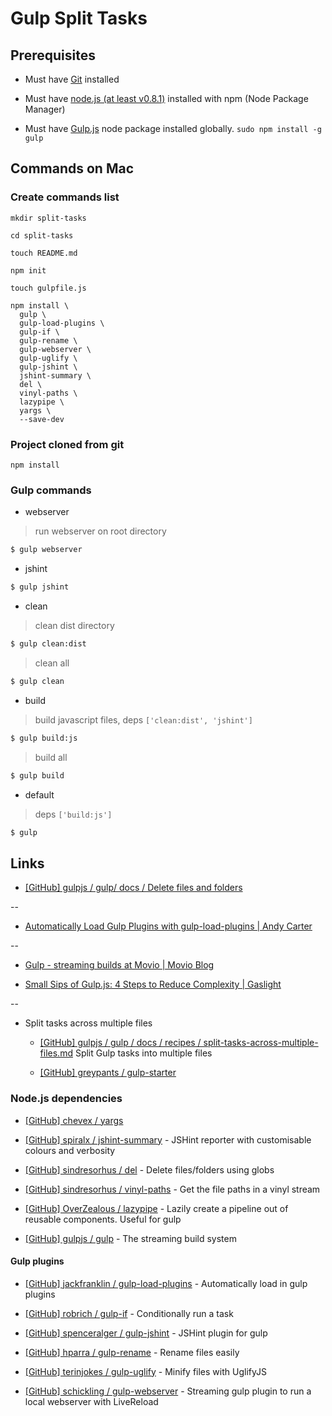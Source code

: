 # Gulp Split Tasks

## Prerequisites

* Must have [Git](http://git-scm.com/) installed

* Must have [node.js (at least v0.8.1)](http://nodejs.org/) installed with npm (Node Package Manager)

* Must have [Gulp.js](http://gulpjs.com/) node package installed globally.  `sudo npm install -g gulp`


## Commands on Mac

### Create commands list

```
mkdir split-tasks

cd split-tasks

touch README.md

npm init

touch gulpfile.js

npm install \
  gulp \
  gulp-load-plugins \
  gulp-if \
  gulp-rename \
  gulp-webserver \
  gulp-uglify \
  gulp-jshint \
  jshint-summary \
  del \
  vinyl-paths \
  lazypipe \
  yargs \
  --save-dev

```

### Project cloned from git

```
npm install
```

### Gulp commands

* webserver

> run webserver on root directory

```bash
$ gulp webserver
```

* jshint

```bash
$ gulp jshint
```

* clean

> clean dist directory

```bash
$ gulp clean:dist
```

> clean all

```bash
$ gulp clean
```

* build

> build javascript files, deps `['clean:dist', 'jshint']`

```bash
$ gulp build:js
```

> build all

```bash
$ gulp build
```

* default

> deps `['build:js']`

```bash
$ gulp
```


## Links

* [[GitHub] gulpjs / gulp/ docs / Delete files and folders](https://github.com/gulpjs/gulp/blob/master/docs/recipes/delete-files-folder.md)

--

* [Automatically Load Gulp Plugins with gulp-load-plugins | Andy Carter](http://andy-carter.com/blog/automatically-load-gulp-plugins-with-gulp-load-plugins)

--

* [Gulp - streaming builds at Movio | Movio Blog](http://movio.co/blog/gulp-streaming-builds/)

* [Small Sips of Gulp.js: 4 Steps to Reduce Complexity | Gaslight](https://teamgaslight.com/blog/small-sips-of-gulp-dot-js-4-steps-to-reduce-complexity)

--

* Split tasks across multiple files

  * [[GitHub] gulpjs / gulp / docs / recipes / split-tasks-across-multiple-files.md](https://github.com/gulpjs/gulp/blob/master/docs/recipes/split-tasks-across-multiple-files.md) Split Gulp tasks into multiple files

  * [[GitHub] greypants / gulp-starter](https://github.com/greypants/gulp-starter)


### Node.js dependencies

* [[GitHub] chevex / yargs](https://github.com/chevex/yargs)

* [[GitHub] spiralx / jshint-summary](https://github.com/spiralx/jshint-summary) - JSHint reporter with customisable colours and verbosity

* [[GitHub] sindresorhus / del](https://github.com/sindresorhus/del) - Delete files/folders using globs

* [[GitHub] sindresorhus / vinyl-paths](https://github.com/sindresorhus/vinyl-paths) - Get the file paths in a vinyl stream

* [[GitHub] OverZealous / lazypipe](https://github.com/OverZealous/lazypipe) - Lazily create a pipeline out of reusable components. Useful for gulp

* [[GitHub] gulpjs / gulp](https://github.com/gulpjs/gulp) - The streaming build system


#### Gulp plugins

* [[GitHub] jackfranklin / gulp-load-plugins](https://github.com/jackfranklin/gulp-load-plugins) - Automatically load in gulp plugins

* [[GitHub] robrich / gulp-if](https://github.com/robrich/gulp-if) - Conditionally run a task

* [[GitHub] spenceralger / gulp-jshint](https://github.com/spenceralger/gulp-jshint) - JSHint plugin for gulp

* [[GitHub] hparra / gulp-rename](https://github.com/hparra/gulp-rename) - Rename files easily

* [[GitHub] terinjokes / gulp-uglify](https://github.com/terinjokes/gulp-uglify) - Minify files with UglifyJS

* [[GitHub] schickling / gulp-webserver](https://github.com/schickling/gulp-webserver) - Streaming gulp plugin to run a local webserver with LiveReload
